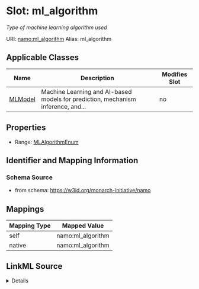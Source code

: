 

# Slot: ml_algorithm 


_Type of machine learning algorithm used_





URI: [namo:ml_algorithm](https://w3id.org/monarch-initiative/namo/ml_algorithm)
Alias: ml_algorithm

<!-- no inheritance hierarchy -->





## Applicable Classes

| Name | Description | Modifies Slot |
| --- | --- | --- |
| [MLModel](MLModel.md) | Machine Learning and AI-based models for prediction, mechanism inference, and... |  no  |






## Properties

* Range: [MLAlgorithmEnum](MLAlgorithmEnum.md)




## Identifier and Mapping Information






### Schema Source


* from schema: https://w3id.org/monarch-initiative/namo




## Mappings

| Mapping Type | Mapped Value |
| ---  | ---  |
| self | namo:ml_algorithm |
| native | namo:ml_algorithm |




## LinkML Source

<details>
```yaml
name: ml_algorithm
description: Type of machine learning algorithm used
from_schema: https://w3id.org/monarch-initiative/namo
rank: 1000
alias: ml_algorithm
owner: MLModel
domain_of:
- MLModel
range: MLAlgorithmEnum

```
</details>